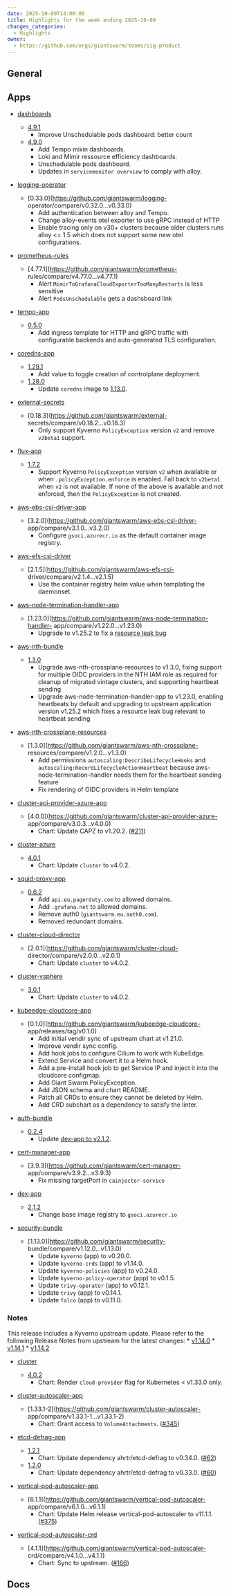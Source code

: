 ```yaml
---
date: 2025-10-09T14:00:00
title: Highlights for the week ending 2025-10-09
changes_categories:
  - Highlights
owner:
  - https://github.com/orgs/giantswarm/teams/sig-product
---
```


## General

<!-- This where BREAKING CHANGES ARE HIGHLIGHTED -->

## Apps

- [dashboards](https://github.com/giantswarm/dashboards) 
  - [4.9.1](https://github.com/giantswarm/dashboards/compare/v4.9.0...v4.9.1) 
      * Improve Unschedulable pods dashboard: better count
  - [4.9.0](https://github.com/giantswarm/dashboards/compare/v4.8.2...v4.9.0) 
      * Add Tempo mixin dashboards.
      * Loki and Mimir ressource efficiency dashboards.
      * Unschedulable pods dashboard.
      * Updates in `servicemonitor overview` to comply with alloy. 


- [logging-operator](https://github.com/giantswarm/logging-operator) 
  - [0.33.0](https://github.com/giantswarm/logging-
operator/compare/v0.32.0...v0.33.0) 
      * Add authentication between alloy and Tempo.
      * Change alloy-events otel exporter to use gRPC instead of HTTP
      * Enable tracing only on v30+ clusters because older clusters runs alloy <= 1.5 which does not support some new otel configurations.
- [prometheus-rules](https://github.com/giantswarm/prometheus-rules) 
  - [4.77.1](https://github.com/giantswarm/prometheus-
rules/compare/v4.77.0...v4.77.1) 
      * Alert `MimirToGrafanaCloudExporterTooManyRestarts` is less sensitive
      * Alert `PodsUnschedulable` gets a dashsboard link
- [tempo-app](https://github.com/giantswarm/tempo-app) 
  - [0.5.0](https://github.com/giantswarm/tempo-app/compare/v0.4.0...v0.5.0) 
      * Add ingress template for HTTP and gRPC traffic with configurable backends and auto-generated TLS configuration.
- [coredns-app](https://github.com/giantswarm/coredns-app) 
  - [1.28.1](https://github.com/giantswarm/coredns-app/compare/v1.28.0...v1.28.1)
      * Add value to toggle creation of controlplane deployment.
  - [1.28.0](https://github.com/giantswarm/coredns-app/compare/v1.27.0...v1.28.0)
      * Update `coredns` image to [1.13.0](https://github.com/coredns/coredns/releases/tag/v1.13.0). 


- [external-secrets](https://github.com/giantswarm/external-secrets) 
  - [0.18.3](https://github.com/giantswarm/external-
secrets/compare/v0.18.2...v0.18.3) 
      * Only support Kyverno `PolicyException` version `v2` and remove `v2beta1` support.
- [flux-app](https://github.com/giantswarm/flux-app) 
  - [1.7.2](https://github.com/giantswarm/flux-app/compare/v1.7.1...v1.7.2) 
      * Support Kyverno `PolicyException` version `v2` when available or when `.policyException.enforce` is enabled. Fall back to `v2beta1` when `v2` is not available. If none of the above is available and not enforced, then the `PolicyException` is not created.
- [aws-ebs-csi-driver-app](https://github.com/giantswarm/aws-ebs-csi-driver-app) 
  - [3.2.0](https://github.com/giantswarm/aws-ebs-csi-driver-
app/compare/v3.1.0...v3.2.0) 
      * Configure `gsoci.azurecr.io` as the default container image registry.
- [aws-efs-csi-driver](https://github.com/giantswarm/aws-efs-csi-driver) 
  - [2.1.5](https://github.com/giantswarm/aws-efs-csi-
driver/compare/v2.1.4...v2.1.5) 
      * Use the container registry helm value when templating the daemonset.
- [aws-node-termination-handler-app](https://github.com/giantswarm/aws-node-termination-handler-app) 
  - [1.23.0](https://github.com/giantswarm/aws-node-termination-handler-
app/compare/v1.22.0...v1.23.0) 
      * Upgrade to v1.25.2 to fix a [resource leak bug](https://github.com/aws/aws-node-termination-handler/issues/1172)
- [aws-nth-bundle](https://github.com/giantswarm/aws-nth-bundle) 
  - [1.3.0](https://github.com/giantswarm/aws-nth-bundle/compare/v1.2.3...v1.3.0)
      * Upgrade aws-nth-crossplane-resources to v1.3.0, fixing support for multiple OIDC providers in the NTH IAM role as required for cleanup of migrated vintage clusters, and supporting heartbeat sending
      * Upgrade aws-node-termination-handler-app to v1.23.0, enabling heartbeats by default and upgrading to upstream application version v1.25.2 which fixes a resource leak bug relevant to heartbeat sending
- [aws-nth-crossplane-resources](https://github.com/giantswarm/aws-nth-crossplane-resources) 
  - [1.3.0](https://github.com/giantswarm/aws-nth-crossplane-
resources/compare/v1.2.0...v1.3.0) 
      * Add permissions `autoscaling:DescribeLifecycleHooks` and `autoscaling:RecordLifecycleActionHeartbeat` because aws-node-termination-handler needs them for the heartbeat sending feature
      * Fix rendering of OIDC providers in Helm template
- [cluster-api-provider-azure-app](https://github.com/giantswarm/cluster-api-provider-azure-app) 
  - [4.0.0](https://github.com/giantswarm/cluster-api-provider-azure-
app/compare/v3.0.3...v4.0.0) 
      * Chart: Update CAPZ to v1.20.2. ([#211](https://github.com/giantswarm/cluster-api-provider-azure-app/pull/211))
- [cluster-azure](https://github.com/giantswarm/cluster-azure) 
  - [4.0.1](https://github.com/giantswarm/cluster-azure/compare/v4.0.0...v4.0.1)
      * Chart: Update `cluster` to v4.0.2.
- [squid-proxy-app](https://github.com/giantswarm/squid-proxy-app) 
  - [0.6.2](https://github.com/giantswarm/squid-proxy-app/compare/v0.6.1...v0.6.2)
      * Add `api.eu.pagerduty.com` to allowed domains.
      * Add `.grafana.net` to allowed domains.
      * Remove auth0 (`giantswarm.eu.auth0.com`).
      * Removed redundant domains.
- [cluster-cloud-director](https://github.com/giantswarm/cluster-cloud-director) 
  - [2.0.1](https://github.com/giantswarm/cluster-cloud-
director/compare/v2.0.0...v2.0.1) 
      * Chart: Update `cluster` to v4.0.2.
- [cluster-vsphere](https://github.com/giantswarm/cluster-vsphere) 
  - [3.0.1](https://github.com/giantswarm/cluster-vsphere/compare/v3.0.0...v3.0.1)
      * Chart: Update `cluster` to v4.0.2.
- [kubeedge-cloudcore-app](https://github.com/giantswarm/kubeedge-cloudcore-app) 
  - [0.1.0](https://github.com/giantswarm/kubeedge-cloudcore-
app/releases/tag/v0.1.0) 
      * Add initial vendir sync of upstream chart at v1.21.0.
      * Improve vendir sync config.
      * Add hook jobs to configure Cilium to work with KubeEdge.
      * Extend Service and convert it to a Helm hook.
      * Add a pre-install hook job to get Service IP and inject it into the cloudcore configmap.
      * Add Giant Swarm PolicyException.
      * Add JSON schema and chart README.
      * Patch all CRDs to ensure they cannot be deleted by Helm.
      * Add CRD subchart as a dependency to satisfy the linter.
- [auth-bundle](https://github.com/giantswarm/auth-bundle) 
  - [0.2.4](https://github.com/giantswarm/auth-bundle/compare/v0.2.3...v0.2.4) 
      * Update [dex-app to v2.1.2](https://github.com/giantswarm/dex-app/releases/tag/v2.1.2).
- [cert-manager-app](https://github.com/giantswarm/cert-manager-app) 
  - [3.9.3](https://github.com/giantswarm/cert-manager-
app/compare/v3.9.2...v3.9.3) 
      * Fix missing targetPort in `cainjector-service`
- [dex-app](https://github.com/giantswarm/dex-app) 
  - [2.1.2](https://github.com/giantswarm/dex-app/compare/v2.1.1...v2.1.2) 
      * Change base image registry to `gsoci.azurecr.io`
- [security-bundle](https://github.com/giantswarm/security-bundle) 
  - [1.13.0](https://github.com/giantswarm/security-
bundle/compare/v1.12.0...v1.13.0) 
      * Update `kyverno` (app) to v0.20.0.
      * Update `kyverno-crds` (app) to v1.14.0.
      * Update `kyverno-policies` (app) to v0.24.0.
      * Update `kyverno-policy-operator` (app) to v0.1.5.
      * Update `trivy-operator` (app) to v0.12.1.
      * Update `trivy` (app) to v0.14.1.
      * Update `falco` (app) to v0.11.0.
### Notes
This release includes a Kyverno upstream update. Please refer to the following
Release Notes from upstream for the latest changes:
      * [v1.14.0](https://github.com/kyverno/kyverno/releases/tag/v1.14.0)
      * [v1.14.1](https://github.com/kyverno/kyverno/releases/tag/v1.14.1)
      * [v1.14.2](https://github.com/kyverno/kyverno/releases/tag/v1.14.2)
- [cluster](https://github.com/giantswarm/cluster) 
  - [4.0.2](https://github.com/giantswarm/cluster/compare/v4.0.1...v4.0.2) 
      * Chart: Render `cloud-provider` flag for Kubernetes < v1.33.0 only.
- [cluster-autoscaler-app](https://github.com/giantswarm/cluster-autoscaler-app) 
  - [1.33.1-2](https://github.com/giantswarm/cluster-autoscaler-
app/compare/v1.33.1-1...v1.33.1-2) 
      * Chart: Grant access to `VolumeAttachments`. ([#345](https://github.com/giantswarm/cluster-autoscaler-app/pull/345))
- [etcd-defrag-app](https://github.com/giantswarm/etcd-defrag-app) 
  - [1.2.1](https://github.com/giantswarm/etcd-defrag-app/compare/v1.2.0...v1.2.1)
      * Chart: Update dependency ahrtr/etcd-defrag to v0.34.0. ([#62](https://github.com/giantswarm/etcd-defrag-app/pull/62))
  - [1.2.0](https://github.com/giantswarm/etcd-defrag-app/compare/v1.1.0...v1.2.0)
      * Chart: Update dependency ahrtr/etcd-defrag to v0.33.0. ([#60](https://github.com/giantswarm/etcd-defrag-app/pull/60)) 


- [vertical-pod-autoscaler-app](https://github.com/giantswarm/vertical-pod-autoscaler-app) 
  - [6.1.1](https://github.com/giantswarm/vertical-pod-autoscaler-
app/compare/v6.1.0...v6.1.1) 
      * Chart: Update Helm release vertical-pod-autoscaler to v11.1.1. ([#375](https://github.com/giantswarm/vertical-pod-autoscaler-app/pull/375))
- [vertical-pod-autoscaler-crd](https://github.com/giantswarm/vertical-pod-autoscaler-crd) 
  - [4.1.1](https://github.com/giantswarm/vertical-pod-autoscaler-
crd/compare/v4.1.0...v4.1.1) 
      * Chart: Sync to upstream. ([#166](https://github.com/giantswarm/vertical-pod-autoscaler-crd/pull/166))

## Docs

<!-- FER is filling this one -->
